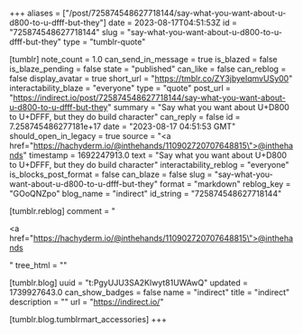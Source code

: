 +++
aliases = ["/post/725874548627718144/say-what-you-want-about-u-d800-to-u-dfff-but-they"]
date = 2023-08-17T04:51:53Z
id = "725874548627718144"
slug = "say-what-you-want-about-u-d800-to-u-dfff-but-they"
type = "tumblr-quote"

[tumblr]
note_count = 1.0
can_send_in_message = true
is_blazed = false
is_blaze_pending = false
state = "published"
can_like = false
can_reblog = false
display_avatar = true
short_url = "https://tmblr.co/ZY3jbyeIqmvUSy00"
interactability_blaze = "everyone"
type = "quote"
post_url = "https://indirect.io/post/725874548627718144/say-what-you-want-about-u-d800-to-u-dfff-but-they"
summary = "Say what you want about U+D800 to U+DFFF, but they do build character"
can_reply = false
id = 7.258745486277181e+17
date = "2023-08-17 04:51:53 GMT"
should_open_in_legacy = true
source = "<a href=\"https://hachyderm.io/@inthehands/110902720707648815\">@inthehands</a>"
timestamp = 1692247913.0
text = "Say what you want about U+D800 to U+DFFF, but they do build character"
interactability_reblog = "everyone"
is_blocks_post_format = false
can_blaze = false
slug = "say-what-you-want-about-u-d800-to-u-dfff-but-they"
format = "markdown"
reblog_key = "GOoQNZpo"
blog_name = "indirect"
id_string = "725874548627718144"

[tumblr.reblog]
comment = "<p><a href=\"https://hachyderm.io/@inthehands/110902720707648815\">@inthehands</a></p>"
tree_html = ""

[tumblr.blog]
uuid = "t:PgyUJU3SA2Klwyt81UWAwQ"
updated = 1739927643.0
can_show_badges = false
name = "indirect"
title = "indirect"
description = ""
url = "https://indirect.io/"

[tumblr.blog.tumblrmart_accessories]
+++
